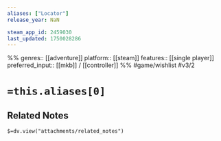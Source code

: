 ```yaml
---
aliases: ["Locator"]
release_year: NaN

steam_app_id: 2459030
last_updated: 1750028286
---
```

%%
genres:: [[adventure]]
platform:: [[steam]]
features:: [[single player]]
preferred_input:: [[mkb]] / [[controller]]
%%
#game/wishlist
#v3/2

# `=this.aliases[0]`
## Related Notes
`$=dv.view("attachments/related_notes")`